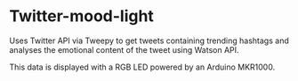 Twitter-mood-light
=================

Uses Twitter API via Tweepy to get tweets containing trending hashtags and analyses the emotional content of the tweet using Watson API.

This data is displayed with a RGB LED powered by an Arduino MKR1000.